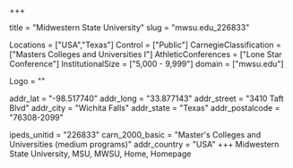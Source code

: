 
+++

title = "Midwestern State University"
slug = "mwsu.edu_226833"

Locations = ["USA","Texas"]
Control = ["Public"]
CarnegieClassification = ["Masters Colleges and Universities I"]
AthleticConferences = ["Lone Star Conference"]
InstitutionalSize = ["5,000 - 9,999"]
domain = ["mwsu.edu"]

Logo = ""

addr_lat = "-98.517740"
addr_long = "33.877143"
addr_street = "3410 Taft Blvd"
addr_city = "Wichita Falls"
addr_state = "Texas"
addr_postalcode = "76308-2099"

ipeds_unitid = "226833"
carn_2000_basic = "Master's Colleges and Universities (medium programs)"
addr_country = "USA"
+++
    Midwestern State University, MSU, MWSU, Home, Homepage

